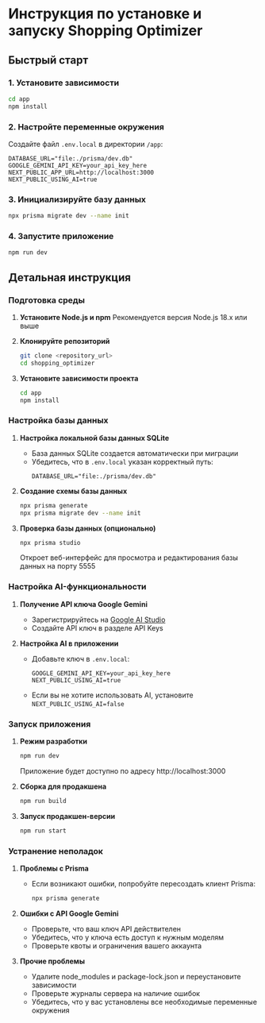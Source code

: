 # Инструкция по установке и запуску Shopping Optimizer

## Быстрый старт

### 1. Установите зависимости

```bash
cd app
npm install
```

### 2. Настройте переменные окружения

Создайте файл `.env.local` в директории `/app`:

```
DATABASE_URL="file:./prisma/dev.db"
GOOGLE_GEMINI_API_KEY=your_api_key_here
NEXT_PUBLIC_APP_URL=http://localhost:3000
NEXT_PUBLIC_USING_AI=true
```

### 3. Инициализируйте базу данных

```bash
npx prisma migrate dev --name init
```

### 4. Запустите приложение

```bash
npm run dev
```

## Детальная инструкция

### Подготовка среды

1. **Установите Node.js и npm**
   Рекомендуется версия Node.js 18.x или выше

2. **Клонируйте репозиторий**

   ```bash
   git clone <repository_url>
   cd shopping_optimizer
   ```

3. **Установите зависимости проекта**
   ```bash
   cd app
   npm install
   ```

### Настройка базы данных

1. **Настройка локальной базы данных SQLite**

   - База данных SQLite создается автоматически при миграции
   - Убедитесь, что в `.env.local` указан корректный путь:
     ```
     DATABASE_URL="file:./prisma/dev.db"
     ```

2. **Создание схемы базы данных**

   ```bash
   npx prisma generate
   npx prisma migrate dev --name init
   ```

3. **Проверка базы данных (опционально)**
   ```bash
   npx prisma studio
   ```
   Откроет веб-интерфейс для просмотра и редактирования базы данных на порту 5555

### Настройка AI-функциональности

1. **Получение API ключа Google Gemini**

   - Зарегистрируйтесь на [Google AI Studio](https://ai.google.dev/)
   - Создайте API ключ в разделе API Keys

2. **Настройка AI в приложении**
   - Добавьте ключ в `.env.local`:
     ```
     GOOGLE_GEMINI_API_KEY=your_api_key_here
     NEXT_PUBLIC_USING_AI=true
     ```
   - Если вы не хотите использовать AI, установите `NEXT_PUBLIC_USING_AI=false`

### Запуск приложения

1. **Режим разработки**

   ```bash
   npm run dev
   ```

   Приложение будет доступно по адресу http://localhost:3000

2. **Сборка для продакшена**

   ```bash
   npm run build
   ```

3. **Запуск продакшен-версии**
   ```bash
   npm run start
   ```

### Устранение неполадок

1. **Проблемы с Prisma**

   - Если возникают ошибки, попробуйте пересоздать клиент Prisma:
     ```bash
     npx prisma generate
     ```

2. **Ошибки с API Google Gemini**

   - Проверьте, что ваш ключ API действителен
   - Убедитесь, что у ключа есть доступ к нужным моделям
   - Проверьте квоты и ограничения вашего аккаунта

3. **Прочие проблемы**
   - Удалите node_modules и package-lock.json и переустановите зависимости
   - Проверьте журналы сервера на наличие ошибок
   - Убедитесь, что у вас установлены все необходимые переменные окружения
